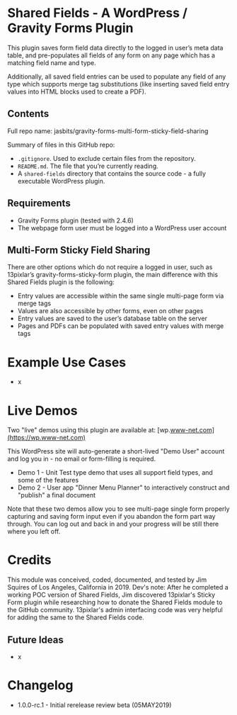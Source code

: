 # Shared Fields - A WordPress / Gravity Forms Plugin 

This plugin saves form field data directly to the logged in user’s meta data table, and pre-populates all fields of any form on any page which has a matching field name and type. 

Additionally, all saved field entries can be used to populate any field of any type which supports merge tag substitutions (like inserting saved field entry values into HTML blocks used to create a PDF).

## Contents

Full repo name: jasbits/gravity-forms-multi-form-sticky-field-sharing

Summary of files in this GitHub repo:

* `.gitignore`. Used to exclude certain files from the repository.
* `README.md`. The file that you’re currently reading.
* A `shared-fields` directory that contains the source code - a fully executable WordPress plugin.

## Requirements

* Gravity Forms plugin (tested with 2.4.6)
* The webpage form user must be logged into a WordPress user account

## Multi-Form Sticky Field Sharing

There are other options which do not require a logged in user, such as 13pixlar’s gravity-forms-sticky-form plugin, the main difference with this Shared Fields plugin is the following:

* Entry values are accessible within the same single multi-page form via merge tags
* Values are also accessible by other forms, even on other pages
* Entry values are saved to the user’s database table on the server
* Pages and PDFs can be populated with saved entry values with merge tags

# Example Use Cases

* x

# Live Demos

Two "live" demos using this plugin are available at: [wp.www-net.com](https://wp.www-net.com)

This WordPress site will auto-generate a short-lived "Demo User" account and log you in - no email or form-filling is required.

* Demo 1 - Unit Test type demo that uses all support field types, and some of the features
* Demo 2 - User app "Dinner Menu Planner" to interactively construct and "publish" a final document 

Note that these two demos allow you to see multi-page single form properly capturing and saving form input even if you abandon the form part way through. You can log out and back in and your progress will be still there where you left off. 

# Credits

This module was conceived, coded, documented, and tested by Jim Squires of Los Angeles, California in 2019. Dev's note: After he completed a working POC version of Shared Fields, Jim discovered 13pixlar's Sticky Form plugin while researching how to donate the Shared Fields module to the GitHub community. 13pixlar's admin interfacing code was very helpful for adding the same to the Shared Fields code.

## Future Ideas

* x

# Changelog
* 1.0.0-rc.1 - Initial rerelease review beta (05MAY2019)
